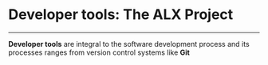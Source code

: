 # Developer tools: The ALX Project
---------------
__Developer tools__ are integral to the software development process 
and its processes ranges from version control systems like __Git__
